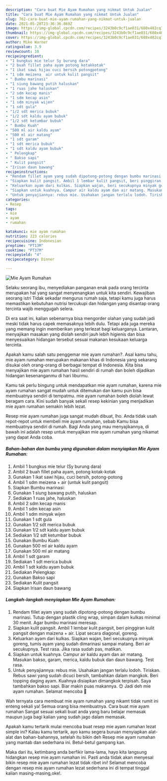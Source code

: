 ```yaml
---
description: "Cara buat Mie Ayam Rumahan yang nikmat Untuk Jualan"
title: "Cara buat Mie Ayam Rumahan yang nikmat Untuk Jualan"
slug: 762-cara-buat-mie-ayam-rumahan-yang-nikmat-untuk-jualan
date: 2021-05-28T23:36:36.869Z
image: https://img-global.cpcdn.com/recipes/3243b0c9cf1ae031/680x482cq70/mie-ayam-rumahan-foto-resep-utama.jpg
thumbnail: https://img-global.cpcdn.com/recipes/3243b0c9cf1ae031/680x482cq70/mie-ayam-rumahan-foto-resep-utama.jpg
cover: https://img-global.cpcdn.com/recipes/3243b0c9cf1ae031/680x482cq70/mie-ayam-rumahan-foto-resep-utama.jpg
author: Mike Warner
ratingvalue: 3.9
reviewcount: 10
recipeingredient:
- "1 bungkus mie telur Sy burung dara"
- "2 buah fillet paha ayam potong kotakkotak"
- "1 ikat sawi hijau cuci bersih potongpotong"
- "1 sdm meizena  air untuk kulit pangsit"
- " Bumbu marinasi"
- "1 siung bawang putih haluskan"
- "1 ruas jahe haluskan"
- "2 sdm kecap manis"
- "1 sdm kecap asin"
- "1 sdm minyak wijen"
- "1 sdt gula"
- "1/2 sdt merica bubuk"
- "1/2 sdt kaldu ayam bubuk"
- "1/2 sdt ketumbar bubuk"
- " Bumbu Kuah"
- "500 ml air kaldu ayam"
- "500 ml air matang"
- "1 sdt garam"
- "1 sdt merica bubuk"
- "1 sdt kaldu ayam bubuk"
- " Pelengkap"
- " Bakso sapi"
- " Kulit pangsit"
- "Irisan daun bawang"
recipeinstructions:
- "Rendam fillet ayam yang sudah dipotong-potong dengan bumbu marinasi. Tutup dengan plastik cling wrap, simpan dalam kulkas minimal 30 menit. Agar bumbu marinasi meresap."
- "Siapkan kulit pangsit. Ambil 1 lembar kulit pangsit, beri pinggiran kulit pangsit dengan maizena + air. Lipat secara diagonal, goreng."
- "Keluarkan ayam dari kulkas. Siapkan wajan, beri secukupnya minyak goreng, tumis ayam yang sudah dimarinasi sampai matang. Beri air secukupnya. Test rasa. Jika rasa sudah pas, matikan."
- "Siapkan untuk kuahnya. Campur air kaldu ayam dan air matang. Masukan bakso, garam, merica, kaldu bubuk dan daun bawang. Test rasa."
- "Untuk penyajiannya: rebus mie. Usahakan jangan terlalu lodoh. Tiriskan. Rebus sawi yang sudah dicuci bersih, tambahkan dalam mangkok. Beri topping daging ayam. Kuahnya disiapkan dimangkok terpisah. Saya tambahkan bakso sapi. Biar makin puas makannya. 😊 Jadi deh mie ayam rumahan. Selamat mencoba 🙏"
categories:
- Resep
tags:
- mie
- ayam
- rumahan

katakunci: mie ayam rumahan 
nutrition: 223 calories
recipecuisine: Indonesian
preptime: "PT13M"
cooktime: "PT37M"
recipeyield: "4"
recipecategory: Dinner

---
```



![Mie Ayam Rumahan](https://img-global.cpcdn.com/recipes/3243b0c9cf1ae031/680x482cq70/mie-ayam-rumahan-foto-resep-utama.jpg)

Selaku seorang ibu, menyediakan panganan enak pada orang tercinta merupakan hal yang sangat menyenangkan untuk kita sendiri. Kewajiban seorang istri Tidak sekadar mengurus rumah saja, tetapi kamu juga harus memastikan kebutuhan nutrisi tercukupi dan hidangan yang disantap orang tercinta wajib menggugah selera.

Di era  saat ini, kalian sebenarnya bisa mengorder olahan yang sudah jadi meski tidak harus capek memasaknya lebih dulu. Tetapi ada juga mereka yang memang ingin memberikan yang terlezat bagi keluarganya. Lantaran, menyajikan masakan yang diolah sendiri jauh lebih higienis dan bisa menyesuaikan hidangan tersebut sesuai makanan kesukaan keluarga tercinta. 



Apakah kamu salah satu penggemar mie ayam rumahan?. Asal kamu tahu, mie ayam rumahan merupakan makanan khas di Indonesia yang sekarang disukai oleh orang-orang di berbagai tempat di Indonesia. Kita bisa menyajikan mie ayam rumahan hasil sendiri di rumah dan boleh dijadikan hidangan kesenanganmu di hari liburmu.

Kamu tak perlu bingung untuk mendapatkan mie ayam rumahan, karena mie ayam rumahan sangat mudah untuk ditemukan dan kamu pun bisa membuatnya sendiri di tempatmu. mie ayam rumahan boleh diolah lewat beragam cara. Kini sudah banyak sekali resep kekinian yang menjadikan mie ayam rumahan semakin lebih lezat.

Resep mie ayam rumahan juga sangat mudah dibuat, lho. Anda tidak usah repot-repot untuk membeli mie ayam rumahan, sebab Kamu bisa membuatnya sendiri di rumah. Bagi Anda yang mau menyajikannya, di bawah ini adalah resep untuk menyajikan mie ayam rumahan yang nikamat yang dapat Anda coba.

<!--inarticleads1-->

##### Bahan-bahan dan bumbu yang digunakan dalam menyiapkan Mie Ayam Rumahan:

1. Ambil 1 bungkus mie telur (Sy burung dara)
1. Ambil 2 buah fillet paha ayam, potong kotak-kotak
1. Gunakan 1 ikat sawi hijau, cuci bersih, potong-potong
1. Ambil 1 sdm meizena + air (untuk kulit pangsit)
1. Siapkan  Bumbu marinasi:
1. Gunakan 1 siung bawang putih, haluskan
1. Sediakan 1 ruas jahe, haluskan
1. Ambil 2 sdm kecap manis
1. Ambil 1 sdm kecap asin
1. Ambil 1 sdm minyak wijen
1. Gunakan 1 sdt gula
1. Gunakan 1/2 sdt merica bubuk
1. Gunakan 1/2 sdt kaldu ayam bubuk
1. Sediakan 1/2 sdt ketumbar bubuk
1. Gunakan  Bumbu Kuah:
1. Gunakan 500 ml air kaldu ayam
1. Gunakan 500 ml air matang
1. Ambil 1 sdt garam
1. Sediakan 1 sdt merica bubuk
1. Ambil 1 sdt kaldu ayam bubuk
1. Sediakan  Pelengkap:
1. Gunakan  Bakso sapi
1. Sediakan  Kulit pangsit
1. Siapkan Irisan daun bawang




<!--inarticleads2-->

##### Langkah-langkah menyiapkan Mie Ayam Rumahan:

1. Rendam fillet ayam yang sudah dipotong-potong dengan bumbu marinasi. Tutup dengan plastik cling wrap, simpan dalam kulkas minimal 30 menit. Agar bumbu marinasi meresap.
1. Siapkan kulit pangsit. Ambil 1 lembar kulit pangsit, beri pinggiran kulit pangsit dengan maizena + air. Lipat secara diagonal, goreng.
1. Keluarkan ayam dari kulkas. Siapkan wajan, beri secukupnya minyak goreng, tumis ayam yang sudah dimarinasi sampai matang. Beri air secukupnya. Test rasa. Jika rasa sudah pas, matikan.
1. Siapkan untuk kuahnya. Campur air kaldu ayam dan air matang. Masukan bakso, garam, merica, kaldu bubuk dan daun bawang. Test rasa.
1. Untuk penyajiannya: rebus mie. Usahakan jangan terlalu lodoh. Tiriskan. Rebus sawi yang sudah dicuci bersih, tambahkan dalam mangkok. Beri topping daging ayam. Kuahnya disiapkan dimangkok terpisah. Saya tambahkan bakso sapi. Biar makin puas makannya. 😊 Jadi deh mie ayam rumahan. Selamat mencoba 🙏




Wah ternyata cara membuat mie ayam rumahan yang nikamt tidak rumit ini enteng sekali ya! Semua orang bisa membuatnya. Cara buat mie ayam rumahan Sangat sesuai sekali buat anda yang baru belajar memasak maupun juga bagi kalian yang sudah jago dalam memasak.

Apakah kamu tertarik mulai mencoba buat resep mie ayam rumahan lezat simple ini? Kalau kamu tertarik, ayo kamu segera buruan menyiapkan alat-alat dan bahan-bahannya, setelah itu bikin deh Resep mie ayam rumahan yang mantab dan sederhana ini. Betul-betul gampang kan. 

Maka dari itu, ketimbang anda berfikir lama-lama, hayo kita langsung hidangkan resep mie ayam rumahan ini. Pasti anda tiidak akan menyesal bikin resep mie ayam rumahan lezat tidak ribet ini! Selamat mencoba dengan resep mie ayam rumahan lezat sederhana ini di tempat tinggal kalian masing-masing,oke!.

